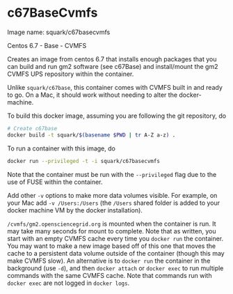 # c67BaseCvmfs

Image name: squark/c67basecvmfs

Centos 6.7 - Base - CVMFS

Creates an image from centos 6.7 that installs enough packages that you can build and run gm2 software (see c67Base) and install/mount the gm2 CVMFS UPS repository within the container. 

Unlike `squark/c67base`, this container comes with CVMFS built in and ready to go. On a Mac, it should work without needing to alter the docker-machine. 

To build this docker image, assuming you are following the git repository, do

```bash
# Create c67base
docker build -t squark/$(basename $PWD | tr A-Z a-z) .
```

To run a container with this image, do

```bash
docker run --privileged -t -i squark/c67basecvmfs
```

Note that the container must be run with the `--privileged` flag due to the use of FUSE within the container. 

Add other `-v` options to make more data volumes visible. For example, on your Mac add `-v /Users:/Users` (the `/Users` shared folder is added to your docker machine VM by the docker installation).

`/cvmfs/gm2.opensciencegrid.org` is mounted when the container is run. It may take many seconds for mount to complete. Note that as written, you start with an empty CVMFS cache every time you `docker run` the container. You may want to make a new image based off of this one that moves the cache to a persistent data volume outside of the container (though this may make CVMFS slow). An alternative is to `docker run` the container in the background (use `-d`), and then `docker attach` or `docker exec` to run multiple commands with the same CVMFS cache. Note that commands run with `docker exec` are not logged in `docker logs`. 


